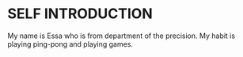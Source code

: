 # SELF INTRODUCTION

  My name is Essa who is from department of the precision. My habit is playing ping-pong and playing games.